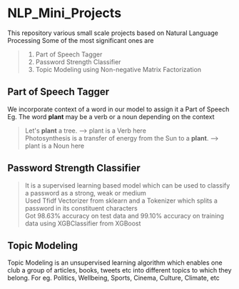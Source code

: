 # NLP_Mini_Projects

This repository various small scale projects based on Natural Language Processing
Some of the most significant ones are 
> 1. Part of Speech Tagger 
> 2. Password Strength Classifier
> 3. Topic Modeling using Non-negative Matrix Factorization  

## Part of Speech Tagger
We incorporate context of a word in our model to assign it a Part of Speech  
Eg. The word **plant** may be a verb or a noun depending on the context
> Let's **plant** a tree. --> plant is a Verb here  
> Photosynthesis is a transfer of energy from the Sun to a **plant**. --> plant is a Noun here

## Password Strength Classifier
>It is a supervised learning based model which can be used to classify a password as a strong, weak or medium  
>Used Tfidf Vectorizer from sklearn and a Tokenizer which splits a password in its constituent characters  
>Got 98.63% accuracy on test data and 99.10% accuracy on training data using XGBClassifier from XGBoost  

## Topic Modeling
Topic Modeling is an unsupervised learning algorithm which enables one club a group of articles, books, tweets etc into different topics to which they belong. For eg. Politics, Wellbeing, Sports, Cinema, Culture, Climate, etc

